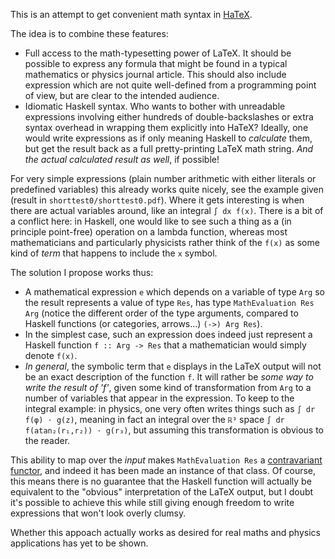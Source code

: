 This is an attempt to get convenient math syntax in [HaTeX](https://github.com/Daniel-Diaz/HaTeX).

The idea is to combine these features:

- Full access to the math-typesetting power of LaTeX. It should be possible to express any formula that might be found in a typical mathematics or physics journal article. This should also include expression which are not quite well-defined from a programming point of view, but are clear to the intended audience.
- Idiomatic Haskell syntax. Who wants to bother with unreadable expressions involving either hundreds of double-backslashes or extra syntax overhead in wrapping them explicitly into HaTeX?
Ideally, one would write expressions as if only meaning Haskell to _calculate_ them, but get the result back as a full pretty-printing LaTeX math string. _And the actual calculated result as well_, if possible!

For very simple expressions (plain number arithmetic with either literals or predefined variables) this already works quite nicely, see the example given (result in `shorttest0/shorttest0.pdf`).
Where it gets interesting is when there are actual variables around, like an integral `∫ dx f(x)`. There is a bit of a conflict here: in Haskell, one would like to see such a thing as a (in principle point-free) operation on a lambda function, whereas most mathematicians and particularly physicists rather think of the `f(x)` as some kind of _term_ that happens to include the `x` symbol.

The solution I propose works thus:

- A mathematical expression `e` which depends on a variable of type `Arg` so the result represents a value of type `Res`, has type `MathEvaluation Res Arg` (notice the different order of the type arguments, compared to Haskell functions (or categories, arrows...) `(->) Arg Res`).
- In the simplest case, such an expression does indeed just represent a Haskell function `f :: Arg -> Res` that a mathematician would simply denote `f(x)`.
- _In general_, the symbolic term that `e` displays in the LaTeX output will not be an exact description of the function `f`. It will rather be _some way to write the result of 'f'_, given some kind of transformation from `Arg` to a number of variables that appear in the expression. To keep to the integral example: in physics, one very often writes things such as `∫ dr f(φ) ⋅ g(z)`, meaning in fact an integral over the `ℝ³` space `∫ dr f(atan₂(r₁,r₂)) ⋅ g(r₃)`, but assuming this transformation is obvious to the reader.

This ability to map over the _input_ makes `MathEvaluation Res` a [contravariant functor](http://hackage.haskell.org/packages/archive/contravariant/0.2.0.2/doc/html/Data-Functor-Contravariant.html), and indeed it has been made an instance of that class.
Of course, this means there is no guarantee that the Haskell function will actually be equivalent to the "obvious" interpretation of the LaTeX output, but I doubt it's possible to achieve this while still giving enough freedom to write expressions that won't look overly clumsy.

Whether this appoach actually works as desired for real maths and physics applications has yet to be shown.
